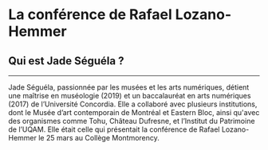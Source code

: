 # La conférence de Rafael Lozano-Hemmer 

## Qui est Jade Séguéla ?
****

Jade Séguéla, passionnée par les musées et les arts numériques, détient une maîtrise en muséologie (2019) et un baccalauréat en arts numériques (2017) de l’Université Concordia. Elle a collaboré avec plusieurs institutions, dont le Musée d’art contemporain de Montréal et Eastern Bloc, ainsi qu'avec des organismes comme Tohu, Château Dufresne, et l’Institut du Patrimoine de l’UQAM. Elle était celle qui présentait la conférence de Rafael Lozano-Hemmer le 25 mars au Collège Montmorency.


